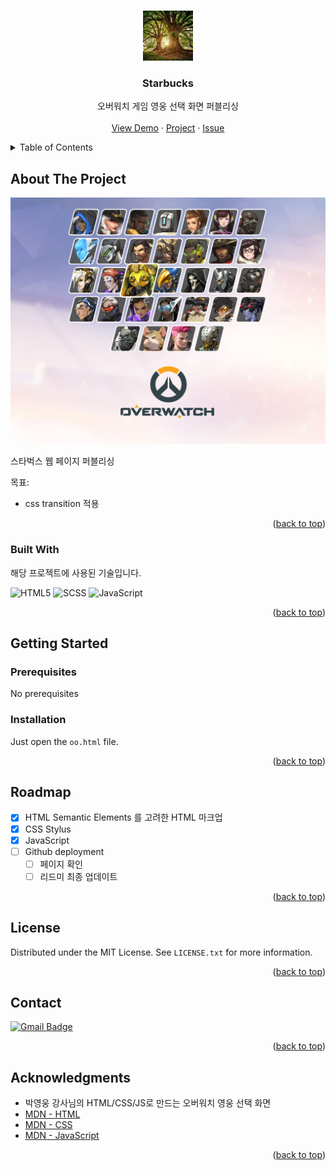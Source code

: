 <!-- Improved compatibility of back to top link: See: https://github.com/othneildrew/Best-README-Template/pull/73 -->
<a name="readme-top"></a>
<!--
*** Thanks for checking out the Best-README-Template. If you have a suggestion
*** that would make this better, please fork the repo and create a pull request
*** or simply open an issue with the tag "enhancement".
*** Don't forget to give the project a star!
*** Thanks again! Now go create something AMAZING! :D
-->



<!-- PROJECT SHIELDS -->
<!--
*** I'm using markdown "reference style" links for readability.
*** Reference links are enclosed in brackets [ ] instead of parentheses ( ).
*** See the bottom of this document for the declaration of the reference variables
*** for contributors-url, forks-url, etc. This is an optional, concise syntax you may use.
*** https://www.markdownguide.org/basic-syntax/#reference-style-links
-->


<!-- PROJECT LOGO -->
<br />
<div align="center"> <!-- Obsolete attribute 는 일반 HTML 문서에서 해당되는거고, 깃허브의 마크다운에는 style text-align 이 적용되지 않고 align 이 적용된다. -->
  <a href="https://github.com/sbpark88">
    <img src="https://github.com/sbpark88/sbpark88.github.io/blob/main/assets/images/favicon/greendreamtree.png" alt="Logo" width="80" height="80">
  </a>

<h3 align="center">Starbucks</h3>

  <p align="center">
    오버워치 게임 영웅 선택 화면 퍼블리싱
    <!--
    <br />
    <a href="https://github.com/othneildrew/Best-README-Template"><strong>Explore the docs »</strong></a>
    -->
    <br />
    <br />
    <a href="https://sbpark88.github.io/overwatch-hero-selector-css">View Demo</a>
    ·
    <a href="https://github.com/sbpark88/overwatch-hero-selector-css/projects">Project</a>
    ·
    <a href="https://github.com/sbpark88/overwatch-hero-selector-css/issues">Issue</a>
  </p>
</div>



<!-- TABLE OF CONTENTS -->
<details>
  <summary>Table of Contents</summary>
  <ol>
    <li>
      <a href="#about-the-project">About The Project</a>
      <ul>
        <li><a href="#built-with">Built With</a></li>
      </ul>
    </li>
    <li>
      <a href="#getting-started">Getting Started</a>
      <ul>
        <li><a href="#prerequisites">Prerequisites</a></li>
        <li><a href="#installation">Installation</a></li>
      </ul>
    </li>
<!--
    <li><a href="#usage">Usage</a></li>
-->
    <li><a href="#roadmap">Roadmap</a></li>
    <li><a href="#license">License</a></li>
    <li><a href="#contact">Contact</a></li>
    <li><a href="#acknowledgments">Acknowledgments</a></li>
  </ol>
</details>



<!-- ABOUT THE PROJECT -->
## About The Project

[![Product Name Screen Shot][product-screenshot]][product-deploy-url]

스타벅스 웹 페이지 퍼블리싱

목표:
- css transition 적용

<p align="right">(<a href="#readme-top">back to top</a>)</p>



### Built With

해당 프로젝트에 사용된 기술입니다.

![HTML5][HTML5 Icon]
![SCSS][SCSS Icon]
![JavaScript][JavaScript Icon]

<p align="right">(<a href="#readme-top">back to top</a>)</p>



<!-- GETTING STARTED -->
## Getting Started

### Prerequisites

No prerequisites
<!--
- npm
```shell
npm install npm@latest -g
```
-->
### Installation

Just open the `oo.html` file.
<!--
1. Get a free API Key at [https://example.com](https://example.com)
2. Clone the repo
   ```shell
   git clone https://github.com/your_username_/Project-Name.git
   ```
3. Install NPM packages
   ```shell
   npm install
   ```
4. Enter your API in `config.js`
   ```javascript
   const API_KEY = 'ENTER YOUR API';
   ```
-->
<p align="right">(<a href="#readme-top">back to top</a>)</p>



<!-- USAGE EXAMPLES -->
<!--
## Usage

Use this space to show useful examples of how a project can be used. Additional screenshots, code examples and demos work well in this space. You may also link to more resources.

_For more examples, please refer to the [Documentation](https://example.com)_

<p align="right">(<a href="#readme-top">back to top</a>)</p>
-->


<!-- ROADMAP -->
## Roadmap

- [X] HTML Semantic Elements 를 고려한 HTML 마크업
- [X] CSS Stylus
- [X] JavaScript
- [ ] Github deployment
    - [ ] 페이지 확인
    - [ ] 리드미 최종 업데이트

<p align="right">(<a href="#readme-top">back to top</a>)</p>



<!-- LICENSE -->
## License

Distributed under the MIT License. See `LICENSE.txt` for more information.

<p align="right">(<a href="#readme-top">back to top</a>)</p>



<!-- CONTACT -->
## Contact

[![Gmail Badge][Gmail Icon]][My Email]

<p align="right">(<a href="#readme-top">back to top</a>)</p>



<!-- ACKNOWLEDGMENTS -->
## Acknowledgments

- 박영웅 강사님의 HTML/CSS/JS로 만드는 오버워치 영웅 선택 화면
- [MDN - HTML](https://developer.mozilla.org/ko/docs/Web/HTML)
- [MDN - CSS](https://developer.mozilla.org/ko/docs/Web/CSS)
- [MDN - JavaScript](https://developer.mozilla.org/ko/docs/Web/JavaScript)

<p align="right">(<a href="#readme-top">back to top</a>)</p>



<!--
![JavaScript][JavaScript Icon]
![Vue.js][Vue.js Icon]
![HTML5][HTML5 Icon]
![CSS3][CSS3 Icon]
![Java][Java Icon]
![Spring][Spring Icon]
![Spring Boot][Spring Boot Icon]
![PostgreSQL][PostgreSQL Icon]
![Swift][Swift Icon]
![SwiftUI][SwiftUI Icon]
![React][React Icon]
![TypeScript][TypeScript Icon]
![SCSS][SCSS Icon]
![Tailwind CSS][Tailwind CSS Icon]
![Angular][Angular Icon]
![.NET][.NET Icon]
![Classic ASP][Classic ASP Icon]
![Node.js][Node.js Icon]
![Python][Python Icon]
![Docker][Docker Icon]
![Azure DevOps][Azure DevOps Icon]
![AWS EC2][AWS EC2 Icon]
![Raspberry Pi][Raspberry Pi Icon]
![Oracle][Oracle Icon]
![MySQL][MySQL Icon]
![Microsoft SQL Server][Microsoft SQL Server Icon]
![OWASP][OWASP Icon]
![RxJS][RxJS Icon]
![RxSwift][RxSwift Icon]
![AWS Lambda][AWS Lambda Icon]


[![GitHub Blog][GitBlog Icon]][My Blog]
[![Gmail Badge][Gmail Icon]][My Email]
-->


<!-- MARKDOWN LINKS & IMAGES -->
<!-- https://www.markdownguide.org/basic-syntax/#reference-style-links -->
[product-screenshot]:images/screenshot.png
[product-deploy-url]:https://sbpark88.github.io/overwatch-hero-selector-css

[JavaScript Icon]:https://img.shields.io/badge/JavaScript-F7DF1E.svg?&style=for-the-badge&logo=JavaScript&logoColor=white
[Vue.js Icon]:https://img.shields.io/badge/Vue.js-4FC08D.svg?&style=for-the-badge&logo=Vue.js&logoColor=white
[HTML5 Icon]:https://img.shields.io/badge/HTML5-E34F26.svg?&style=for-the-badge&logo=HTML5&logoColor=white
[CSS3 Icon]:https://img.shields.io/badge/CSS3-1572B6.svg?&style=for-the-badge&logo=CSS3&logoColor=white
[Java Icon]:https://img.shields.io/badge/Java-007396.svg?&style=for-the-badge&logo=Java&logoColor=white
[Spring Icon]:https://img.shields.io/badge/Spring-6DB33F.svg?&style=for-the-badge&logo=Spring&logoColor=white
[Spring Boot Icon]:https://img.shields.io/badge/Spring_Boot-6DB33F.svg?&style=for-the-badge&logo=SpringBoot&logoColor=white
[PostgreSQL Icon]:https://img.shields.io/badge/PostgreSQL-4169E1.svg?&style=for-the-badge&logo=PostgreSQL&logoColor=white
[Swift Icon]:https://img.shields.io/badge/Swift-F05138.svg?&style=for-the-badge&logo=Swift&logoColor=white
[SwiftUI Icon]:https://img.shields.io/badge/SwiftUI-3178C6.svg?&style=for-the-badge&logo=Swift&logoColor=white
[React Icon]:https://img.shields.io/badge/React-61DAFB.svg?&style=for-the-badge&logo=React&logoColor=white
[TypeScript Icon]:https://img.shields.io/badge/TypeScript-3178C6.svg?&style=for-the-badge&logo=TypeScript&logoColor=white
[SCSS Icon]:https://img.shields.io/badge/Scss-CC6699.svg?&style=for-the-badge&logo=Sass&logoColor=white
[Tailwind CSS Icon]:https://img.shields.io/badge/Tailwind_CSS-06B6D4.svg?&style=for-the-badge&logo=TailwindCSS&logoColor=white
[Angular Icon]:https://img.shields.io/badge/Angular-DD0031.svg?&style=for-the-badge&logo=Angular&logoColor=white
[.NET Icon]:https://img.shields.io/badge/.NET-512BD4.svg?&style=for-the-badge&logo=dotnet&logoColor=white
[Classic ASP Icon]:https://img.shields.io/badge/Classic_ASP-339933.svg?&style=for-the-badge&logo=dotent&logoColor=white
[Node.js Icon]:https://img.shields.io/badge/Node.js-339933.svg?&style=for-the-badge&logo=node.js&logoColor=white
[Python Icon]:https://img.shields.io/badge/Python-3776AB.svg?&style=for-the-badge&logo=Python&logoColor=white
[Docker Icon]:https://img.shields.io/badge/Docker-2496ED.svg?&style=for-the-badge&logo=Docker&logoColor=white
[Azure DevOps Icon]:https://img.shields.io/badge/Azure_DevOps-0078D7.svg?&style=for-the-badge&logo=azuredevops&logoColor=white
[AWS EC2 Icon]:https://img.shields.io/badge/Aws_EC2-FF9900.svg?&style=for-the-badge&logo=amazonec2&logoColor=white
[Raspberry Pi Icon]:https://img.shields.io/badge/Raspberry_Pi-A22846.svg?&style=for-the-badge&logo=RaspberryPi&logoColor=white
[Oracle Icon]:https://img.shields.io/badge/Oracle-F80000.svg?&style=for-the-badge&logo=Oracle&logoColor=white
[MySQL Icon]:https://img.shields.io/badge/MySQL-4479A1.svg?&style=for-the-badge&logo=MySQL&logoColor=white
[Microsoft SQL Server Icon]:https://img.shields.io/badge/Microsoft_SQL_Server-4479A1.svg?&style=for-the-badge&logo=MicrosoftSQLServer&logoColor=white
[OWASP Icon]:https://img.shields.io/badge/OWASP-000000.svg?&style=for-the-badge&logo=OWASP&logoColor=white
[RxJS Icon]:https://img.shields.io/badge/RxJS-A22846.svg?&style=for-the-badge&logo=ReactiveX&logoColor=white
[RxSwift Icon]:https://img.shields.io/badge/RxSwift-A22846.svg?&style=for-the-badge&logo=ReactiveX&logoColor=white
[AWS Lambda Icon]:https://img.shields.io/badge/Aws_Lambda-FF9900.svg?&style=for-the-badge&logo=amazonaws&logoColor=white


[GitBlog Icon]:http://img.shields.io/badge/GitHub_Blog-181717?style=flat-square&logo=github&logoColor=white
[My Blog]:https://sbpark88.github.io
[Gmail Icon]:https://img.shields.io/badge/Gmail-EA4335?style=flat-square&logo=Gmail&logoColor=white
[My Email]:mailto:devsbipa@gmail.com


[contributors-shield]:https://img.shields.io/github/contributors/othneildrew/Best-README-Template.svg?style=for-the-badge
[contributors-url]:https://github.com/othneildrew/Best-README-Template/graphs/contributors
[forks-shield]:https://img.shields.io/github/forks/othneildrew/Best-README-Template.svg?style=for-the-badge
[forks-url]:https://github.com/othneildrew/Best-README-Template/network/members
[stars-shield]:https://img.shields.io/github/stars/othneildrew/Best-README-Template.svg?style=for-the-badge
[stars-url]:https://github.com/othneildrew/Best-README-Template/stargazers
[issues-shield]:https://img.shields.io/github/issues/othneildrew/Best-README-Template.svg?style=for-the-badge
[issues-url]:https://github.com/othneildrew/Best-README-Template/issues
[license-shield]:https://img.shields.io/github/license/othneildrew/Best-README-Template.svg?style=for-the-badge
[license-url]:https://github.com/othneildrew/Best-README-Template/blob/master/LICENSE.txt
[linkedin-shield]:https://img.shields.io/badge/-LinkedIn-black.svg?style=for-the-badge&logo=linkedin&colorB=555
[linkedin-url]:https://linkedin.com/in/othneildrew






